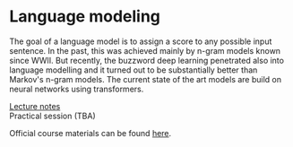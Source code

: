 # Language modeling

The goal of a language model is to assign a score to any possible input sentence. In the past, this was achieved mainly by n-gram models known since WWII. But recently, the buzzword deep learning penetrated also into language modelling and it turned out to be substantially better than Markov's n-gram models.
The current state of the art models are build on neural networks using transformers.

[Lecture notes](https://github.com/katarinagresova/ia161/blob/main/Language_modeling/notes.md)  
Practical session (TBA)  

Official course materials can be found [here](https://nlp.fi.muni.cz/en/AdvancedNlpCourse/LanguageModelling).
